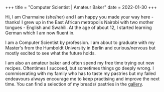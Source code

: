 +++
title = "Computer Scientist | Amateur Baker"
date = 2022-01-30
+++

Hi, I am Charmaine (she/her) and I am happy you made your way here - thanks!
I grew up in the East African metropolis Nairobi with two mother tongues - English and Swahili.
At the age of about 12, I started learning German which I am now fluent in.

I am a Computer Scientist by profession.
I am about to graduate with my Master's from the Humboldt University in Berlin and curious/nervous but mostly excited to see what the future holds.

I am also an amateur baker and often spend my free time trying out new recipes.
Oftentimes I succeed, but sometimes things go deeply wrong.
I commiserating with my family who has to taste my pastries but my failed endeavours always encourage me to keep practising and improve the next time.
You can find a selection of my breads/ pastries in the [gallery](gallery).
